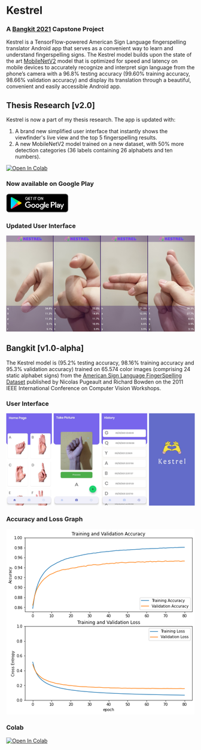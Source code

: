 # Kestrel
### A [Bangkit 2021](https://grow.google/intl/id_id/bangkit/) Capstone Project

Kestrel is a TensorFlow-powered American Sign Language fingerspelling translator Android app that serves as a convenient way to learn and understand fingerspelling signs. The Kestrel model builds upon the state of the art [MobileNetV2](https://arxiv.org/abs/1801.04381) model that is optimized for speed and latency on mobile devices to accurately recognize and interpret sign language from the phone’s camera with a 96.8% testing accuracy (99.60% training accuracy, 98.66% validation accuracy) and display its translation through a beautiful, convenient and easily accessible Android app. 

## Thesis Research [v2.0]
Kestrel is now a part of my thesis research. The app is updated with:

1.  A brand new simplified user interface that instantly shows the viewfinder's live view and the top 5 fingerspelling results.
2.  A new MobileNetV2 model trained on a new dataset, with 50% more detection categories (36 labels containing 26 alphabets and ten numbers).

<a href="https://colab.research.google.com/drive/1DQjkQ1spF1PyN7fWzvURB4uP9T2OxgAp?usp=sharing" target="_parent"><img src="https://colab.research.google.com/assets/colab-badge.svg" alt="Open In Colab"/></a>

### Now available on Google Play
<a href='https://play.google.com/store/apps/details?id=com.wenzelarifiandi.kestrel&utm_source=github&pcampaignid=pcampaignidMKT-Other-global-all-co-prtnr-py-PartBadge-Mar2515-1'><img alt='Get it on Google Play' src='https://github.com/WenzelArifiandi/kestrel/blob/main/assets/google-play-badge-mini.png'/></a>

### Updated User Interface
![Screenshots](assets/Kestrel_UI_Combined_JPG.jpg)

## Bangkit [v1.0-alpha] 
The Kestrel model is (95.2% testing accuracy, 98.16% training accuracy and 95.3% validation accuracy) trained on 65.574 color images (comprising 24 static alphabet signs) from the [American Sign Language FingerSpelling Dataset](https://ieeexplore.ieee.org/document/6130290) published by Nicolas Pugeault and Richard Bowden on the 2011 IEEE International Conference on Computer Vision Workshops. 

### User Interface
![Screenshots](assets/Combined.png)

### Accuracy and Loss Graph
![Accuracy](assets/Accuracy.png)

### Colab
<a href="https://colab.research.google.com/github/WenzelArifiandi/kestrel/blob/main/TensorFlow/Kestrel%2BModel%2BPure200.ipynb" target="_parent"><img src="https://colab.research.google.com/assets/colab-badge.svg" alt="Open In Colab"/></a>
